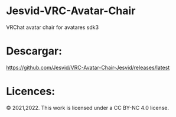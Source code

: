 # Jesvid-VRC-Avatar-Chair

VRChat avatar chair for avatares sdk3

# Descargar:
https://github.com/Jesvid/VRC-Avatar-Chair-Jesvid/releases/latest

# Licences:
© 2021,2022. This work is licensed under a CC BY-NC 4.0 license.
